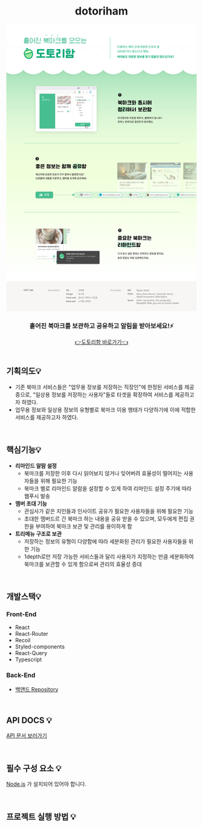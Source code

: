 # <div align="center"> dotoriham</div>

<div align="center">
    <img src="/docs/og-image.jpg" />
</div>

### <div align="center">흩어진 북마크를 보관하고 공유하고 알림을 받아보세요!⚡</div>

<div align="center">
    <a href="https://dotoriham.com/">👉도토리함 바로가기👈</a>
</div>

<br />

## 기획의도💡

- 기존 북마크 서비스들은 "업무용 정보를 저장하는 직장인"에 한정된 서비스를 제공 중으로, "일상용 정보를 저장하는 사용자"들로 타겟을 확장하여 서비스를 제공하고자 하였다.
- 업무용 정보와 일상용 정보의 유형별로 북마크 이용 행태가 다양하기에 이에 적합한 서비스를 제공하고자 하였다.

<br />

## 핵심기능💡

- **리마인드 알람 설정**
  - 북마크를 저장한 이후 다시 읽어보지 않거나 잊어버려 효율성이 떨어지는 사용자들을 위해 필요한 기능
  - 북마크 별로 리마인드 알람을 설정할 수 있게 하여 리마인드 설정 주기에 따라 웹푸시 발송
- **맴버 초대 기능**
  - 관심사가 같은 지인들과 인사이트 공유가 필요한 사용자들을 위해 필요한 기능
  - 초대한 맴버드르 간 북마크 하는 내용을 공유 받을 수 있으며, 모두에게 편집 권한을 부여하여 북마크 보관 및 관리를 용이하게 함
- **트리메뉴 구조로 보관**
  - 저장하는 정보의 유형이 다양함에 따라 세분화된 관리가 필요한 사용자들을 위한 기능
  - 1depth로만 저장 가능한 서비스들과 달리 사용자가 지정하는 만큼 세분화하여 북마크를 보관할 수 있게 함으로써 관리의 효율성 증대

<br />

## 개발스택💡

### Front-End

- React
- React-Router
- Recoil
- Styled-components
- React-Query
- Typescript

### Back-End

- [백앤드 Repository](https://github.com/YAPP-19th/Web-Team-2-Backend)

<br />

## API DOCS 💡

[API 문서 보러가기](https://dotoriham.duckdns.org/swagger-ui/index.html#/)

<br />

## 필수 구성 요소 💡

[Node.js](https://nodejs.org/ko/) 가 설치되어 있어야 합니다.

<br />

## 프로젝트 실행 방법 💡

